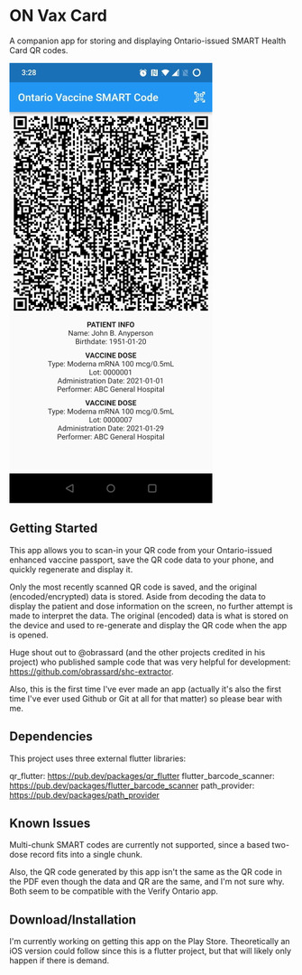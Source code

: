 # ON Vax Card

A companion app for storing and displaying Ontario-issued SMART Health Card QR codes.

<img src="doc/app_screenshot.jpg?raw=true" width="360" height="780">

## Getting Started

This app allows you to scan-in your QR code from your Ontario-issued enhanced vaccine passport, save the QR code data to your phone, and quickly regenerate and display it.

Only the most recently scanned QR code is saved, and the original (encoded/encrypted) data is stored. Aside from decoding the data to display the patient and dose information on the screen, no further attempt is made to interpret the data. The original (encoded) data is what is stored on the device and used to re-generate and display the QR code when the app is opened.

Huge shout out to @obrassard (and the other projects credited in his project) who published sample code that was very helpful for development: https://github.com/obrassard/shc-extractor.

Also, this is the first time I've ever made an app (actually it's also the first time I've ever used Github or Git at all for that matter) so please bear with me.

## Dependencies

This project uses three external flutter libraries:

qr_flutter: https://pub.dev/packages/qr_flutter
flutter_barcode_scanner: https://pub.dev/packages/flutter_barcode_scanner
path_provider: https://pub.dev/packages/path_provider

## Known Issues

Multi-chunk SMART codes are currently not supported, since a based two-dose record fits into a single chunk.

Also, the QR code generated by this app isn't the same as the QR code in the PDF even though the data and QR are the same, and I'm not sure why. Both seem to be compatible with the Verify Ontario app.

## Download/Installation

I'm currently working on getting this app on the Play Store. Theoretically an iOS version could follow since this is a flutter project, but that will likely only happen if there is demand.